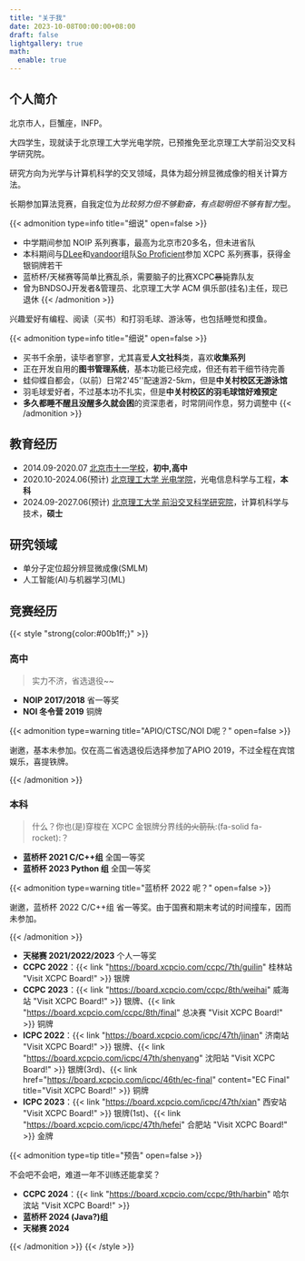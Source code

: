 ```yaml
---
title: "关于我"
date: 2023-10-08T00:00:00+08:00
draft: false
lightgallery: true
math:
  enable: true
---
```


## 个人简介

北京市人，巨蟹座，INFP。

大四学生，现就读于北京理工大学光电学院，已预推免至北京理工大学前沿交叉科学研究院。

研究方向为光学与计算机科学的交叉领域，具体为超分辨显微成像的相关计算方法。

长期参加算法竞赛，自我定位为*比较努力但不够勤奋，有点聪明但不够有智力*型。

{{< admonition type=info title="细说" open=false >}}
- 中学期间参加 NOIP 系列赛事，最高为北京市20多名，但未进省队
- 本科期间与[DLee](https://codeforces.com/profile/Durant_Lee)和[vandoor](https://codeforces.com/profile/vandoor)组队[So Proficient](https:skqliao.github.io/team-wiki)参加 XCPC 系列赛事，获得金银铜牌若干
- 蓝桥杯/天梯赛等简单比赛乱杀，需要脑子的比赛XCPC~~暴毙~~靠队友
- 曾为BNDSOJ开发者&管理员、北京理工大学 ACM 俱乐部(挂名)主任，现已退休
{{< /admonition >}}

兴趣爱好有编程、阅读（买书）和打羽毛球、游泳等，也包括睡觉和摸鱼。

{{< admonition type=info title="细说" open=false >}}
- 买书千余册，读毕者寥寥，尤其喜爱**人文社科**类，喜欢**收集系列**
- 正在开发自用的**图书管理系统**，基本功能已经完成，但还有若干细节待完善
- 蛙仰蝶自都会，（以前）日常2'45''配速游2-5km，但是**中关村校区无游泳馆**
- 羽毛球爱好者，不过基本功不扎实，但是**中关村校区的羽毛球馆好难预定**
- **多久都睡不醒且没醒多久就会困**的资深患者，时常阴间作息，努力调整中
{{< /admonition >}}

## 教育经历

- 2014.09-2020.07 [北京市十一学校](https://www.bnds.cn)，**初中,高中**
- 2020.10-2024.06(预计) [北京理工大学 光电学院](https://opt.bit.edu.cn)，光电信息科学与工程，**本科**
- 2024.09-2027.06(预计) [北京理工大学 前沿交叉科学研究院](https://arims.bit.edu.cn)，计算机科学与技术，**硕士**

## 研究领域

- 单分子定位超分辨显微成像(SMLM)
- 人工智能(AI)与机器学习(ML)

## 竞赛经历

{{< style "strong{color:#00b1ff;}" >}}

### 高中

> 实力不济，省选退役~~

- **NOIP 2017/2018** 省一等奖
- **NOI 冬令营 2019** 铜牌

{{< admonition type=warning title="APIO/CTSC/NOI D呢？" open=false >}}

谢邀，基本未参加。仅在高二省选退役后选择参加了APIO 2019，不过全程在宾馆娱乐，喜提铁牌。

{{< /admonition >}}

### 本科

> 什么？你也(是)穿梭在 XCPC 金银牌分界线~~的火箭队~~:(fa-solid fa-rocket):？

- **蓝桥杯 2021 C/C++组** 全国一等奖
- **蓝桥杯 2023 Python 组** 全国一等奖

{{< admonition type=warning title="蓝桥杯 2022 呢？" open=false >}}

谢邀，蓝桥杯 2022 C/C++组 省一等奖。由于国赛和期末考试的时间撞车，因而未参加。

{{< /admonition >}}

- **天梯赛 2021/2022/2023** 个人一等奖
- **CCPC 2022**：{{< link "https://board.xcpcio.com/ccpc/7th/guilin" 桂林站 "Visit XCPC Board!" >}} 银牌
- **CCPC 2023**：{{< link "https://board.xcpcio.com/ccpc/8th/weihai" 威海站 "Visit XCPC Board!" >}} 银牌、{{< link "https://board.xcpcio.com/ccpc/8th/final" 总决赛 "Visit XCPC Board!" >}} 铜牌
- **ICPC 2022**：{{< link "https://board.xcpcio.com/icpc/47th/jinan" 济南站 "Visit XCPC Board!" >}} 银牌、{{< link "https://board.xcpcio.com/icpc/47th/shenyang" 沈阳站 "Visit XCPC Board!" >}} 银牌(3rd)、{{< link href="https://board.xcpcio.com/icpc/46th/ec-final" content="EC Final" title="Visit XCPC Board!" >}} 铜牌
- **ICPC 2023**：{{< link "https://board.xcpcio.com/icpc/47th/xian" 西安站 "Visit XCPC Board!" >}} 银牌(1st)、{{< link "https://board.xcpcio.com/icpc/47th/hefei" 合肥站 "Visit XCPC Board!" >}} 金牌

{{< admonition type=tip title="预告" open=false >}}

不会吧不会吧，难道一年不训练还能拿奖？

- **CCPC 2024**：{{< link "https://board.xcpcio.com/ccpc/9th/harbin" 哈尔滨站 "Visit XCPC Board!" >}}
- **蓝桥杯 2024 (Java?)组**
- **天梯赛 2024**

{{< /admonition >}}
{{< /style >}}
